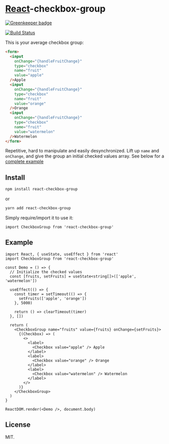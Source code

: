 # [React](http://facebook.github.io/react/)-checkbox-group

[![Greenkeeper badge](https://badges.greenkeeper.io/ziad-saab/react-checkbox-group.svg)](https://greenkeeper.io/)

[![Build Status](https://travis-ci.org/ziad-saab/react-checkbox-group.svg?branch=master)](https://travis-ci.org/ziad-saab/react-checkbox-group)

This is your average checkbox group:

```html
<form>
  <input
    onChange="{handleFruitChange}"
    type="checkbox"
    name="fruit"
    value="apple"
  />Apple
  <input
    onChange="{handleFruitChange}"
    type="checkbox"
    name="fruit"
    value="orange"
  />Orange
  <input
    onChange="{handleFruitChange}"
    type="checkbox"
    name="fruit"
    value="watermelon"
  />Watermelon
</form>
```

Repetitive, hard to manipulate and easily desynchronized.
Lift up `name` and `onChange`, and give the group an initial checked values array.
See below for a [complete example](#example)

## Install

```sh
npm install react-checkbox-group
```

or

```sh
yarn add react-checkbox-group
```

Simply require/import it to use it:

```tsx
import CheckboxGroup from 'react-checkbox-group'
```

## Example

```tsx
import React, { useState, useEffect } from 'react'
import CheckboxGroup from 'react-checkbox-group'

const Demo = () => {
  // Initialize the checked values
  const [fruits, setFruits] = useState<string[]>(['apple', 'watermelon'])

  useEffect(() => {
    const timer = setTimeout(() => {
      setFruits(['apple', 'orange'])
    }, 5000)

    return () => clearTimeout(timer)
  }, [])

  return (
    <CheckboxGroup name="fruits" value={fruits} onChange={setFruits}>
      {(Checkbox) => (
        <>
          <label>
            <Checkbox value="apple" /> Apple
          </label>
          <label>
            <Checkbox value="orange" /> Orange
          </label>
          <label>
            <Checkbox value="watermelon" /> Watermelon
          </label>
        </>
      )}
    </CheckboxGroup>
  )
}

ReactDOM.render(<Demo />, document.body)
```

## License

MIT.
